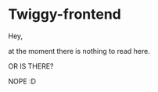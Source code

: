 # Twiggy-frontend
Hey,

at the moment there is nothing to read here.


























OR IS THERE?










































NOPE :D
